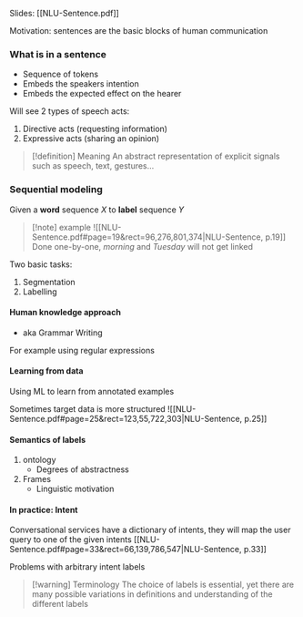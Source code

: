Slides: [[NLU-Sentence.pdf]]

Motivation: sentences are the basic blocks of human communication

### What is in a sentence
- Sequence of tokens
- Embeds the speakers intention
- Embeds the expected effect on the hearer

Will see 2 types of speech acts:
1. Directive acts (requesting information)
2. Expressive acts (sharing an opinion)


>[!definition] Meaning
>An abstract representation of explicit signals such as speech, text, gestures…


### Sequential modeling

Given a **word** sequence $X$ to **label** sequence $Y$ 

>[!note] example
>![[NLU-Sentence.pdf#page=19&rect=96,276,801,374|NLU-Sentence, p.19]]
>Done one-by-one, *morning* and *Tuesday* will not get linked

Two basic tasks:
1. Segmentation
2. Labelling

#### Human knowledge approach
 - aka Grammar Writing

For example using regular expressions

#### Learning from data
Using ML to learn from annotated examples

Sometimes target data is more structured
![[NLU-Sentence.pdf#page=25&rect=123,55,722,303|NLU-Sentence, p.25]]

#### Semantics of labels

1. ontology
	- Degrees of abstractness
2. Frames
	- Linguistic motivation

#### In practice: Intent

Conversational services have a dictionary of intents, they will map the user query to one of the given intents
[[NLU-Sentence.pdf#page=33&rect=66,139,786,547|NLU-Sentence, p.33]]

Problems with arbitrary intent labels

>[!warning] Terminology
>The choice of labels is essential, yet there are many possible variations in definitions and understanding of the different labels

